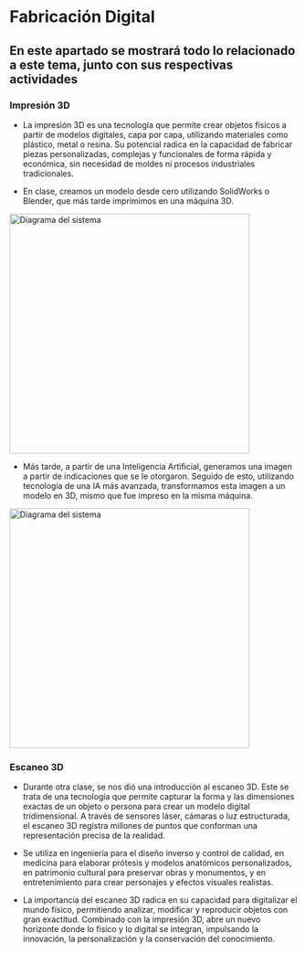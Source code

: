 # Fabricación Digital

## En este apartado se mostrará todo lo relacionado a este tema, junto con sus respectivas actividades

### Impresión 3D

- La impresión 3D es una tecnología que permite crear objetos físicos a partir de modelos digitales, capa por capa, utilizando materiales como plástico,
metal o resina. Su potencial radica en la capacidad de fabricar piezas personalizadas, complejas y funcionales de forma rápida y económica, sin necesidad
de moldes ni procesos industriales tradicionales.

- En clase, creamos un modelo desde cero utilizando SolidWorks o Blender, que más tarde imprimimos en una máquina 3D.

<img src="recursos/imgs/amongus.png" alt="Diagrama del sistema" width="420">

- Más tarde, a partir de una Inteligencia Artificial, generamos una imagen a partir de indicaciones que se le otorgaron. Seguido de esto, utilizando
tecnología de una IA más avanzada, transformamos esta imagen a un modelo en 3D, mismo que fue impreso en la misma máquina.

<img src="recursos/imgs/Cerbero.png" alt="Diagrama del sistema" width="420">

### Escaneo 3D

- Durante otra clase, se nos dió una introducción al escaneo 3D. Este se trata de una tecnología que permite capturar la forma y las dimensiones exactas de un objeto o persona
para crear un modelo digital tridimensional. A través de sensores láser, cámaras o luz estructurada, el escaneo 3D
registra millones de puntos que conforman una representación precisa de la realidad.

- Se utiliza en ingeniería para el diseño inverso y control de calidad, en medicina para elaborar prótesis y modelos
anatómicos personalizados, en patrimonio cultural para preservar obras y monumentos, y en entretenimiento para crear personajes y efectos visuales realistas.

- La importancia del escaneo 3D radica en su capacidad para digitalizar el mundo físico, permitiendo analizar, modificar y reproducir objetos con gran exactitud.
Combinado con la impresión 3D, abre un nuevo horizonte donde lo físico y lo digital se integran, impulsando la innovación, la personalización y la conservación del conocimiento. 
